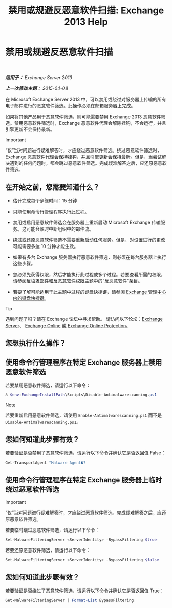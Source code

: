 ﻿---
title: '禁用或规避反恶意软件扫描: Exchange 2013 Help'
TOCTitle: 禁用或规避反恶意软件扫描
ms:assetid: 6725c74b-b3ef-4259-9337-c739e9bf7b5d
ms:mtpsurl: https://technet.microsoft.com/zh-cn/library/JJ150526(v=EXCHG.150)
ms:contentKeyID: 50490740
ms.date: 01/11/2018
mtps_version: v=EXCHG.150
ms.translationtype: HT
---

# 禁用或规避反恶意软件扫描

 

_**适用于：** Exchange Server 2013_

_**上一次修改主题：** 2015-04-08_

在 Microsoft Exchange Server 2013 中，可以禁用或绕过对服务器上传输的所有电子邮件进行的恶意软件筛选。此操作必须在邮箱服务器上完成。

如果将其他产品用于恶意软件筛选，则可能需要禁用 Exchange 2013 恶意软件筛选。禁用恶意软件筛选时，Exchange 恶意软件代理会解除挂钩，不会运行，并且引擎更新不会保持最新。

> [!IMPORTANT]  
> “仅”当对问题进行疑难解答时，才应绕过恶意软件筛选。绕过恶意软件筛选时，Exchange 恶意软件代理会保持挂钩，并且引擎更新会保持最新。但是，当尝试解决遇到的任何问题时，都会跳过恶意软件筛选。完成疑难解答之后，应还原恶意软件筛选。


## 在开始之前，您需要知道什么？

  - 估计完成每个步骤时间：15 分钟

  - 只能使用命令行管理程序执行此过程。

  - 禁用或启用恶意软件筛选会在服务器上重新启动 Microsoft Exchange 传输服务。这可能会临时中断组织中的邮件流。

  - 绕过或还原恶意软件筛选不需要重新启动任何服务。但是，对设置进行的更改可能需要多达 10 分钟才能生效。

  - 如果有多台 Exchange 服务器执行恶意软件筛选，则必须在每台服务器上执行这些步骤。

  - 您必须先获得权限，然后才能执行此过程或多个过程。若要查看所需的权限，请参阅[反垃圾邮件和反恶意软件权限](anti-spam-and-anti-malware-permissions-exchange-2013-help.md)主题中的“反恶意软件”条目。

  - 若要了解可能适用于此主题中过程的键盘快捷键，请参阅 [Exchange 管理中心内的键盘快捷键](keyboard-shortcuts-in-the-exchange-admin-center-exchange-online-protection-help.md)。

> [!TIP]  
> 遇到问题了吗？请在 Exchange 论坛中寻求帮助。 请访问以下论坛：<a href="https://go.microsoft.com/fwlink/p/?linkid=60612">Exchange Server</a>、 <a href="https://go.microsoft.com/fwlink/p/?linkid=267542">Exchange Online</a> 或 <a href="https://go.microsoft.com/fwlink/p/?linkid=285351">Exchange Online Protection</a>。


## 您想执行什么操作？

## 使用命令行管理程序在特定 Exchange 服务器上禁用恶意软件筛选

若要禁用恶意软件筛选，请运行以下命令：

```powershell
& $env:ExchangeInstallPath\Scripts\Disable-Antimalwarescanning.ps1
```

> [!NOTE]  
> 若要重新启用恶意软件筛选，请使用 <code>Enable-Antimalwarescanning.ps1</code> 而不是 <code>Disable-Antimalwarescanning.ps1</code>。


## 您如何知道此步骤有效？

若要验证是否禁用了恶意软件筛选，请运行以下命令并确认它是否返回值 False：

```powershell
Get-TransportAgent "Malware Agent�?
```

## 使用命令行管理程序在特定 Exchange 服务器上临时绕过恶意软件筛选

> [!IMPORTANT]  
> “仅”当对问题进行疑难解答时，才应绕过恶意软件筛选。完成疑难解答之后，应还原恶意软件筛选。


若要临时绕过恶意软件筛选，请运行以下命令：

```powershell
Set-MalwareFilteringServer <ServerIdentity> -BypassFiltering $true
```

若要还原恶意软件筛选，请运行以下命令：

```powershell
Set-MalwareFilteringServer <ServerIdentity> -BypassFiltering $false
```

## 您如何知道此步骤有效？

若要验证是否绕过了恶意软件筛选，请运行以下命令并确认它是否返回值 True：

```powershell
Get-MalwareFilteringServer | Format-List BypassFiltering
```

